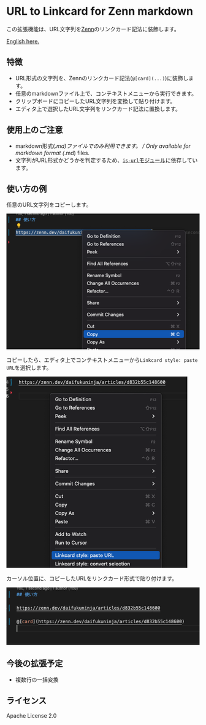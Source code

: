 # URL to Linkcard for Zenn markdown

この拡張機能は、URL文字列を[Zenn](https://zenn.dev/)のリンクカード記法に装飾します。

[English here.](./README.en.md)

## 特徴

- URL形式の文字列を、Zennのリンクカード記法(`@[card](...)`)に装飾します。
- 任意のmarkdownファイル上で、コンテキストメニューから実行できます。
- クリップボードにコピーしたURL文字列を変換して貼り付けます。
- エディタ上で選択したURL文字列をリンクカード記法に置換します。

## 使用上のご注意

- markdown形式(*.md)ファイルでのみ利用できます。 / Only available for markdown format (*.md) files.
- 文字列がURL形式かどうかを判定するため、[`is-url`モジュール](https://www.npmjs.com/package/is-url)に依存しています。

## 使い方の例

任意のURL文字列をコピーします。

![](./assets/how-to-1.png)

コピーしたら、エディタ上でコンテキストメニューから`Linkcard style: paste URL`を選択します。

![](./assets/how-to-2.png)

カーソル位置に、コピーしたURLをリンクカード形式で貼り付けます。

![](./assets/how-to-3.png)

## 今後の拡張予定

- 複数行の一括変換

## ライセンス

Apache License 2.0
